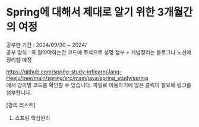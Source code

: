 # Spring에 대해서 제대로 알기 위한 3개월간의 여정 
공부한 기간 : 2024/09/30 ~ 2024/           <br>
공부 방식 : 꼭 알야야하는건 코드에 주석으로 설명 첨부 + 개념정리는 블로그나 노션에 정리할 예정 <br>

https://github.com/spring-study-inflearn/Jang-Heeju/tree/main/spring/src/main/java/spring_study/spring <br>
애서 강의별 코드를 확인할 수 있습니다. 파일로 이동하기에 많은 클릭이 필요해 링크를 첨부합니다.<br>

[강의 리스트] <br>
1. 스프링 핵심원리
